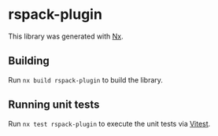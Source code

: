 # rspack-plugin

This library was generated with [Nx](https://nx.dev).

## Building

Run `nx build rspack-plugin` to build the library.

## Running unit tests

Run `nx test rspack-plugin` to execute the unit tests via [Vitest](https://vitest.dev/).
